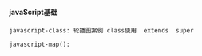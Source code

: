 #### javaScript基础


```
javascript-class: 轮播图案例 class使用  extends  super
```
```
javascript-map():
```











